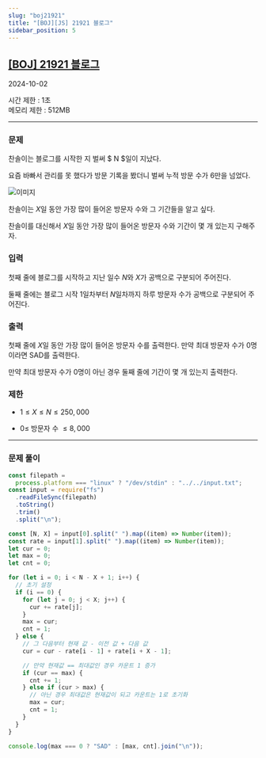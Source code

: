 ```yaml
---
slug: "boj21921"
title: "[BOJ][JS] 21921 블로그"
sidebar_position: 5
---
```


## [[BOJ] 21921 블로그](https://www.acmicpc.net/problem/21921)

2024-10-02

시간 제한 : 1초  
메모리 제한 : 512MB

---

### 문제

찬솔이는 블로그를 시작한 지 벌써
$ N $일이 지났다.

요즘 바빠서 관리를 못 했다가 방문 기록을 봤더니 벌써 누적 방문 수가 6만을 넘었다.

![이미지](https://upload.acmicpc.net/5f95a11c-b879-408b-b3be-dcaa915f36ab/-/preview/)

찬솔이는
$X$일 동안 가장 많이 들어온 방문자 수와 그 기간들을 알고 싶다.

찬솔이를 대신해서
$X$일 동안 가장 많이 들어온 방문자 수와 기간이 몇 개 있는지 구해주자.

### 입력

첫째 줄에 블로그를 시작하고 지난 일수
$N$와
$X$가 공백으로 구분되어 주어진다.

둘째 줄에는 블로그 시작
$1$일차부터
$N$일차까지 하루 방문자 수가 공백으로 구분되어 주어진다.

### 출력

첫째 줄에
$X$일 동안 가장 많이 들어온 방문자 수를 출력한다. 만약 최대 방문자 수가 0명이라면 SAD를 출력한다.

만약 최대 방문자 수가 0명이 아닌 경우 둘째 줄에 기간이 몇 개 있는지 출력한다.

### 제한

- $1 \le X \le N \le 250,000$

- $0 \le$ 방문자 수
  $\le 8,000$

---

### 문제 풀이

```js
const filepath =
  process.platform === "linux" ? "/dev/stdin" : "../../input.txt";
const input = require("fs")
  .readFileSync(filepath)
  .toString()
  .trim()
  .split("\n");

const [N, X] = input[0].split(" ").map((item) => Number(item));
const rate = input[1].split(" ").map((item) => Number(item));
let cur = 0;
let max = 0;
let cnt = 0;

for (let i = 0; i < N - X + 1; i++) {
  // 초기 설정
  if (i == 0) {
    for (let j = 0; j < X; j++) {
      cur += rate[j];
    }
    max = cur;
    cnt = 1;
  } else {
    // 그 다음부터 현재 값 - 이전 값 + 다음 값
    cur = cur - rate[i - 1] + rate[i + X - 1];

    // 만약 현재값 == 최대값인 경우 카운트 1 증가
    if (cur == max) {
      cnt += 1;
    } else if (cur > max) {
      // 아닌 경우 최대값은 현재값이 되고 카운트는 1로 초기화
      max = cur;
      cnt = 1;
    }
  }
}

console.log(max === 0 ? "SAD" : [max, cnt].join("\n"));
```
